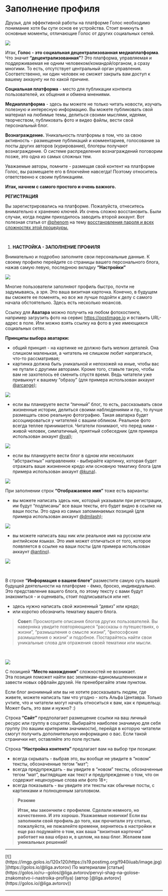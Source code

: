 <h1>Заполнение профиля</h1>

<p>Друзья, для эффективной работы на платформе Голос необходимо понимание хотя бы сути основ ее устройства. Стоит вникнуть в основные моменты, отличающие Голос от других социальных сетей.</p>
<p><img src="https://imgp.golos.io/0x0/https://s19.postimg.org/pyhpas637/image.jpg" /></p>
<p>Итак, <strong>Голос - это социальная децентрализованная медиаплатформа</strong>. Что значит<strong> “децентрализованная”</strong>? Это платформа, управляемая и поддерживаемая не одним человеком/командой/органом, а сразу многими. То есть, отсутствует центральный орган управления. Соответственно, ни один человек не сможет закрыть вам доступ к вашему аккаунту ни по какой причине.</p>
<p><strong>Социальная платформа</strong> - место для публикации контента пользователей, их общения и обмена мнениями.</p>
<p><strong>Медиаплатформа</strong> - здесь вы можете не только читать новости, изучать полезную и интересную информацию. Вы можете публиковать свой материал на любимые темы, делиться своими мыслями, идеями, творчеством, публиковать фото и видео файлы, вести свой персональный блог.</p>
<p><strong>Вознаграждение.</strong> Уникальность платформы в том, что за свою активность - размещение публикаций и комментариев, голосование за посты других авторов (курирование), блогеры получают вознаграждение. О системе распределения вознаграждений поговорим позже, это одна из самых сложных тем.</p>
<p>Уважаемые авторы, помните - размещая свой контент на платформе Голос, вы размещаете его в блокчейне навсегда! Поэтому относитесь ответственно к своим публикациям.</p>
<p><strong>Итак, начнем с самого простого и очень важного.</strong></p>
<p><strong>РЕГИСТРАЦИЯ</strong></p>
<p>Вы зарегистрировались на платформе. Пожалуйста, отнеситесь внимательно к хранению ключей. Их очень сложно восстановить. Были случаи, когда людям приходилось заводить второй аккаунт. Вот полезная статья от <a href="/@phenom">@phenom</a> на тему <a href="https://golos.io/ru--bezopasnostx/@phenom/instrukciya-o-vosstanovlenii-dostupa-k-akkauntu-i-vybore-doverennogo-lica">восстановления пароля и всех сложностях этой процедуры.</a></p>
<p><br /></p>
<ol>
  <li><strong>НАСТРОЙКА - ЗАПОЛНЕНИЕ ПРОФИЛЯ</strong></li>
</ol>
<p>Внимательно и подробно заполните свои персональные данные. К своему профилю перейдите со страницы вашего персонального блога, нажав самую левую, последнюю вкладку <strong>“Настройки”</strong></p>
<p><img src="https://imgp.golos.io/0x0/https://s19.postimg.org/i9126fkr7/image.png" /></p>
<p>Многие пользователи заполняют профиль быстро, почти не задумываясь, а зря. Это ваша визитная карточка. Конечно, в будущем вы сможете ее поменять, но все же лучше подойти к делу с самого начала обстоятельно. Здесь есть несколько нюансов.</p>
<p>Ссылку для <strong>Аватара</strong> можно получить на любом фотохостинге, например загрузить фото на сервис <a href="https://postimage.io" rel="noopener">https://postimage.io</a> и вставить URL-адрес в поле. Или можно взять ссылку на фото в уже имеющихся  социальных сетях.</p>
<p><strong>Принципы выбора аватарки:</strong></p>
<ul>
  <li>общий принцип - на картинке не должно быть мелких деталей. Она слишком маленькая, а читатель не слишком любит напрягаться, что-то рассматривая;</li>
  <li>картинка должна быть уникальной и непохожей на иные, чтобы вас не путали с другими авторами. Кроме того, ставьте такую, чтобы вам не захотелось её сменить спустя время. Ведь читатели уже привыкнут к вашему “образу” (для примера использован аккаунт <a href="/@arcange">@arcange</a>);</li>
</ul>
<p><img src="https://imgp.golos.io/0x0/https://s19.postimg.org/ii8a77t8z/image.png" /></p>
<ul>
  <li>если вы планируете вести “личный” блог, то есть, рассказывать свои жизненные истории, делиться своими наблюдениями и пр., то лучше размещать свою реальную фотографию. Такая аватарка будет ассоциироваться у читателей с вашим обликом. Реальное фото всегда теплее принимается. Читатели понимают, что перед ними - живой человек, симпатичный, приятный собеседник (для примера использован аккаунт <a href="/@val">@val</a>);</li>
</ul>
<p> <img src="https://imgp.golos.io/0x0/https://s19.postimg.org/fudrzqtw3/image.png" /> </p>
<ul>
  <li>если вы планируете вести блог в одном или нескольких “абстрактных” направлениях - выбирайте картинку, которая будет отражать ваше жизненное кредо или основную тематику блога (для примера использован аккаунт <a href="/@kuna">@kuna</a>).</li>
</ul>
<p><img src="https://imgp.golos.io/0x0/https://s19.postimg.org/d44g2jx77/image.png" /></p>
<p>При заполнении строк <strong>“Отображаемое имя”</strong> тоже есть варианты:</p>
<ul>
  <li>вы можете написать здесь ник, который указывали при регистрации, им будут “подписаны” все ваши тексты, его будет видно в ссылке на ваши посты. Это одна из самых запоминаемых позиций (для примера использован аккаунт <a href="/@dmilash">@dmilash</a>);</li>
</ul>
<p> <img src="https://imgp.golos.io/0x0/https://s19.postimg.org/y15q4c1jn/image.png" /></p>
<ul>
  <li>вы можете написать ваш ник или реальное имя на русском или английском языках. Это имя может отличаться от того, которое появляется в ссылке на ваши посты (для примера использован аккаунт <a href="/@antino">@antino</a>). </li>
</ul>
<p><img src="https://imgp.golos.io/0x0/https://s19.postimg.org/4n9zoqytv/image.png" /></p>
<p><br /></p>
<p>В строке <strong>“Информация о вашем блоге” </strong>разместите самую суть вашей будущей деятельности на платформе - ёмко, броско, индивидуально. Это представление вашего блога, по этому тексту с вами будут знакомиться - и оценивать, стоит подписываться или нет.</p>
<ul>
  <li>здесь нужно написать свой жизненный “девиз” или кредо;</li>
  <li>или коротко обозначить тематику вашего блога.</li>
</ul>
<blockquote><strong>Совет: </strong>Просмотрите описания блогов других пользователей. Вы наверняка увидите повторяющиеся “рассказы о путешествиях, о жизни”, “размышления о смысле жизни”, “философские размышления о жизни” и подобное. Постарайтесь найти свои уникальные слова для отражения своей тематики или мысли.</blockquote>
<p><br /></p>
<p><img src="https://imgp.golos.io/0x0/https://s19.postimg.org/53q5e2g9f/image.jpg" /></p>
<p>С позицией <strong>“Место нахождения”</strong> сложностей не возникает.<br />
Эта позиция поможет найти вас землякам-единомышленникам и завести новых оффлайн друзей. Не пренебрегайте этим пунктом.</p>
<p>Если блог анонимный или вы не хотите рассказывать людям, где живете, можете написать там что угодно - хоть Альфа Центавра. Только учтите, что и читатели могут начать относиться к вам, как к пришельцу. Может быть, это вам и нужно? :)</p>
<p>Строка<strong> “Сайт” </strong>предполагает размещение ссылки на ваш личный ресурс или группу в соцсетях. Выбирайте наиболее значимую для себя группу (по вашим критериям значимости), перейдя в которую читатели смогут получить дополнительную информацию о вас. Если такой странички нет, оставляйте это поле пустым.</p>
<p>Строка <strong>“Настройка контента” </strong>предлагает вам на выбор три позиции:</p>
<ul>
  <li>всегда скрывать - выбрав это, вы вообще не увидите в “новом” тексты, обозначенные тегом “мат”;</li>
  <li>всегда предупреждать - вы увидите в “новом” тексты, обозначенные тегом “мат”, выглядящие как текст и предупреждение о том, что он содержит нецензурные слова или фото 18+;</li>
  <li>всегда показывать - вы увидите эти тексты как обычные посты, с картинками и полноценным заголовком.</li>
</ul>
<blockquote><strong>Резюме</strong></blockquote>
<blockquote><strong>Итак, мы закончили с профилем. Сделали немного, но качественно. И это хорошо. Уважаемые новички! Если вы заполнили свой профиль до того, как прочитали эту статью, пожалуйста, не пожалейте времени, вернитесь в настройки и еще раз подумайте о том, как ваша “визитная карточка” работает на ваш образ и, в целом, на ваш блог. Желаем вам уникальных решений!</strong></blockquote>

<hr>[![](https://imgp.golos.io/120x120/https://s19.postimg.org/f940iiuab/image.jpg)](https://golos.io/@liga.avtorov) 
По материалам [статьи](https://golos.io/ru--golos/@liga.avtorov/pervyi-shag-na-golose-znakomstvo-i-nastroika-profilya) (автор [@liga.avtorov](https://golos.io/@liga.avtorov))
<hr>
